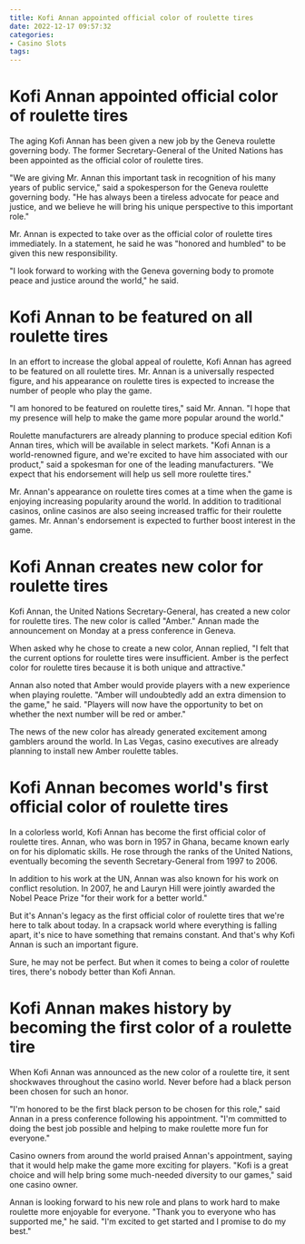```yaml
---
title: Kofi Annan appointed official color of roulette tires
date: 2022-12-17 09:57:32
categories:
- Casino Slots
tags:
---
```



#  Kofi Annan appointed official color of roulette tires

The aging Kofi Annan has been given a new job by the Geneva roulette governing body. The former Secretary-General of the United Nations has been appointed as the official color of roulette tires.

"We are giving Mr. Annan this important task in recognition of his many years of public service," said a spokesperson for the Geneva roulette governing body. "He has always been a tireless advocate for peace and justice, and we believe he will bring his unique perspective to this important role."

Mr. Annan is expected to take over as the official color of roulette tires immediately. In a statement, he said he was "honored and humbled" to be given this new responsibility.

"I look forward to working with the Geneva governing body to promote peace and justice around the world," he said.

#  Kofi Annan to be featured on all roulette tires

In an effort to increase the global appeal of roulette, Kofi Annan has agreed to be featured on all roulette tires. Mr. Annan is a universally respected figure, and his appearance on roulette tires is expected to increase the number of people who play the game.

"I am honored to be featured on roulette tires," said Mr. Annan. "I hope that my presence will help to make the game more popular around the world."

Roulette manufacturers are already planning to produce special edition Kofi Annan tires, which will be available in select markets. "Kofi Annan is a world-renowned figure, and we're excited to have him associated with our product," said a spokesman for one of the leading manufacturers. "We expect that his endorsement will help us sell more roulette tires."

Mr. Annan's appearance on roulette tires comes at a time when the game is enjoying increasing popularity around the world. In addition to traditional casinos, online casinos are also seeing increased traffic for their roulette games. Mr. Annan's endorsement is expected to further boost interest in the game.

#  Kofi Annan creates new color for roulette tires

Kofi Annan, the United Nations Secretary-General, has created a new color for roulette tires. The new color is called "Amber." Annan made the announcement on Monday at a press conference in Geneva.

When asked why he chose to create a new color, Annan replied, "I felt that the current options for roulette tires were insufficient. Amber is the perfect color for roulette tires because it is both unique and attractive."

Annan also noted that Amber would provide players with a new experience when playing roulette. "Amber will undoubtedly add an extra dimension to the game," he said. "Players will now have the opportunity to bet on whether the next number will be red or amber."

The news of the new color has already generated excitement among gamblers around the world. In Las Vegas, casino executives are already planning to install new Amber roulette tables.

#  Kofi Annan becomes world's first official color of roulette tires

In a colorless world, Kofi Annan has become the first official color of roulette tires. Annan, who was born in 1957 in Ghana, became known early on for his diplomatic skills. He rose through the ranks of the United Nations, eventually becoming the seventh Secretary-General from 1997 to 2006.

In addition to his work at the UN, Annan was also known for his work on conflict resolution. In 2007, he and Lauryn Hill were jointly awarded the Nobel Peace Prize "for their work for a better world."

But it's Annan's legacy as the first official color of roulette tires that we're here to talk about today. In a crapsack world where everything is falling apart, it's nice to have something that remains constant. And that's why Kofi Annan is such an important figure.

Sure, he may not be perfect. But when it comes to being a color of roulette tires, there's nobody better than Kofi Annan.

#  Kofi Annan makes history by becoming the first color of a roulette tire

When Kofi Annan was announced as the new color of a roulette tire, it sent shockwaves throughout the casino world. Never before had a black person been chosen for such an honor.

"I'm honored to be the first black person to be chosen for this role," said Annan in a press conference following his appointment. "I'm committed to doing the best job possible and helping to make roulette more fun for everyone."

Casino owners from around the world praised Annan's appointment, saying that it would help make the game more exciting for players. "Kofi is a great choice and will help bring some much-needed diversity to our games," said one casino owner.

Annan is looking forward to his new role and plans to work hard to make roulette more enjoyable for everyone. "Thank you to everyone who has supported me," he said. "I'm excited to get started and I promise to do my best."
